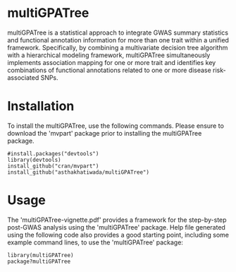 # multiGPATree
multiGPATree is a statistical approach to integrate GWAS summary statistics and functional annotation information for more than one trait within a unified framework. Specifically, by combining a multivariate decision tree algorithm with a hierarchical modeling framework, multiGPATree simultaneously implements association mapping for one or more trait and identifies key combinations of functional annotations related to one or more disease risk-associated SNPs. 

# Installation
To install the multiGPATree, use the following commands. Please ensure to download the 'mvpart' package prior to installing the multiGPATree package.

```{r}
#install.packages("devtools")
library(devtools)
install_github("cran/mvpart")
install_github("asthakhatiwada/multiGPATree")
```

# Usage
The 'multiGPATree-vignette.pdf' provides a framework for the step-by-step post-GWAS analysis using the 'multiGPATree' package. Help file generated using the following code also provides a good starting point, including some example command lines, to use the 'multiGPATree' package:

```{r}
library(multiGPATree)
package?multiGPATree
```

